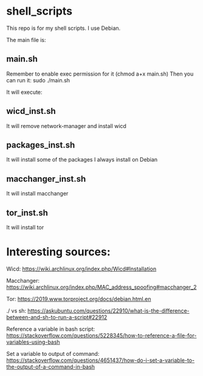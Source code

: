 # shell_scripts
This repo is for my shell scripts. I use Debian.

The main file is:
## main.sh
Remember to enable exec permission for it (chmod a+x main.sh)
Then you can run it: sudo ./main.sh


It will execute:
## wicd_inst.sh 
It will remove network-manager and install wicd

## packages_inst.sh 
It will install some of the packages I always install on Debian

## macchanger_inst.sh 
It will install macchanger

## tor_inst.sh 
It will install tor



# Interesting sources:

Wicd: https://wiki.archlinux.org/index.php/Wicd#Installation

Macchanger: https://wiki.archlinux.org/index.php/MAC_address_spoofing#macchanger_2

Tor: https://2019.www.torproject.org/docs/debian.html.en

./ vs sh: https://askubuntu.com/questions/22910/what-is-the-difference-between-and-sh-to-run-a-script#22912

Reference a variable in bash script: https://stackoverflow.com/questions/5228345/how-to-reference-a-file-for-variables-using-bash

Set a variable to output of command: https://stackoverflow.com/questions/4651437/how-do-i-set-a-variable-to-the-output-of-a-command-in-bash

